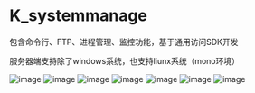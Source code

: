 # K_systemmanage
包含命令行、FTP、进程管理、监控功能，基于通用访问SDK开发

服务器端支持除了windows系统，也支持liunx系统（mono环境）

![image](https://github.com/xiaomiwk/K_systemmanage/blob/master/image/1.png?raw=true)
![image](https://github.com/xiaomiwk/K_systemmanage/blob/master/image/2.png?raw=true)
![image](https://github.com/xiaomiwk/K_systemmanage/blob/master/image/3.png?raw=true)
![image](https://github.com/xiaomiwk/K_systemmanage/blob/master/image/4.png?raw=true)
![image](https://github.com/xiaomiwk/K_systemmanage/blob/master/image/5.png?raw=true)
![image](https://github.com/xiaomiwk/K_systemmanage/blob/master/image/6.png?raw=true)
![image](https://github.com/xiaomiwk/K_systemmanage/blob/master/image/7.png?raw=true)
